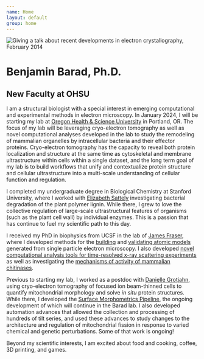```yaml
---
name: Home
layout: default
group: home
---
```


<img src="/static/img/Giving_microed_talk.jpg" class="img-responsive center-block" alt="Giving a talk about recent developments in electron crystallography, February 2014"/>

<h1 class="text-center">Benjamin Barad, Ph.D.</h1>
<h2 class="text-center">New Faculty at OHSU</h2>

<p class="lead text-justify">
  
I am a structural biologist with a special interest in emerging computational and experimental methods in electron microscopy. In January 2024, I will be starting my lab at [Oregon Health & Science University](https://www.ohsu.edu/school-of-medicine/chemical-physiology-and-biochemistry) in Portland, OR. The focus of my lab will be leveraging cryo-electron tomography as well as novel computational analyses developed in the lab to study the remodeling of mammalian organelles by intracellular bacteria and their effector proteins. Cryo-electron tomography has the capacity to reveal both protein localization and structure at the same time as cytoskeletal and membrane ultrastructure within cells within a single dataset, and the long term goal of my lab is to build workflows that unify and contextualize protein structure and cellular ultrastructure into a multi-scale understanding of cellular function and regulation. <br>


I completed my undergraduate degree in Biological Chemistry at Stanford University, where I worked with [Elizabeth Sattely](http://www.stanford.edu/group/sattelygroup/cgi-bin/wordpress/) investigating bacterial degradation of the plant polymer lignin. While there, I grew to love the collective regulation of large-scale ultrastructural features of organisms (such as the plant cell wall) by individual enzymes. This is a passion that has continue to fuel my scientific path to this day. <br>


I received my PhD in biophysics from UCSF in the lab of [James Fraser](http://fraserlab.com), where I developed methods for the [building](https://elifesciences.org/articles/17219) and [validating atomic models](https://www.nature.com/articles/nmeth.3541) generated from single particle electron microscopy. I also developed [novel computational analysis tools for time-resolved x-ray scattering experiments](https://www.nature.com/articles/s41557-019-0329-3) as well as investigating the [mechanisms of activity of mammalian chitinases](https://onlinelibrary.wiley.com/doi/10.1002/pro.3822).  <br>


Previous to starting my lab, I worked as a postdoc with [Danielle Grotjahn](https://www.scripps.edu/faculty/grotjahn/), using cryo-electron tomography of focused ion beam-thinned cells to quantify mitochondrial morphology and solve _in situ_ protein structures. While there, I developed the [Surface Morphometrics Pipeline](https://github.com/GrotjahnLab/surface_morphometrics), the ongoing development of which will continue in the Barad lab. I also developed automation advances that allowed the collection and processing of hundreds of tilt series, and used these advances to study changes to the architecture and regulation of mitochondrial fission in response to varied chemical and genetic perturbations. Some of that work is ongoing! 




Beyond my scientific interests, I am excited about food and cooking, coffee, 3D printing, and games. 
</p>
